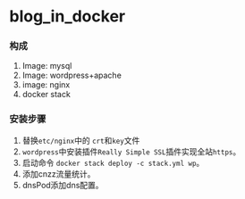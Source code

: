 # blog_in_docker



### 构成

1. Image: mysql
2. Image: wordpress+apache
3. image: nginx 
4. docker stack

### 安装步骤

1. 替换`etc/nginx`中的 `crt`和`key`文件
2. `wordpress`中安装插件`Really Simple SSL`插件实现全站`https`。
3. 启动命令 `docker stack deploy -c stack.yml wp`。
4. 添加cnzz流量统计。
5. dnsPod添加dns配置。



